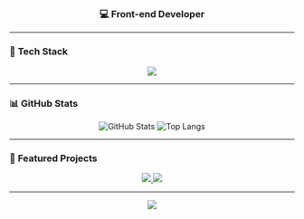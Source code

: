 <h3 align="center">💻 Front-end Developer </h3>

---

### 🚀 **Tech Stack**

<p align="center">
  <img src="https://skillicons.dev/icons?i=js,ts,html,css,react,nextjs,redux,tailwind,bootstrap,sass,nodejs,vite,git,figma&perline=9" />
</p>

---

### 📊 **GitHub Stats**

<p align="center">
  <img src="https://github-readme-stats.vercel.app/api?username=LucasAlvaresA&show_icons=true&hide_border=true&count_private=true&title_color=E50914&icon_color=E50914&text_color=ffffff&bg_color=1B1F27" alt="GitHub Stats" />
  <img src="https://github-readme-stats.vercel.app/api/top-langs/?username=LucasAlvaresA&layout=compact&hide_border=true&title_color=E50914&text_color=ffffff&bg_color=1B1F27" alt="Top Langs" />
</p>

---

### 🚀 **Featured Projects**

<p align="center">
  <a href="https://github.com/LucasAlvaresA/zelda-kaboom">
    <img src="https://github-readme-stats.vercel.app/api/pin/?username=LucasAlvaresA&repo=zelda-kaboom&hide_border=true&title_color=E50914&text_color=ffffff&bg_color=1B1F27" />
  </a>
  <a href="https://github.com/LucasAlvaresA/next-delivery">
    <img src="https://github-readme-stats.vercel.app/api/pin/?username=LucasAlvaresA&repo=next-delivery&hide_border=true&title_color=E50914&text_color=ffffff&bg_color=1B1F27" />
  </a>
</p>

---

<p align="center">
  <img src="https://capsule-render.vercel.app/api?type=waving&color=E50914&height=100&section=footer"/>
</p>
